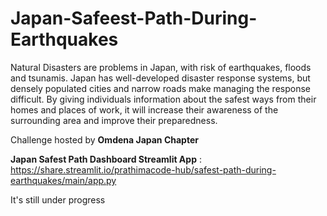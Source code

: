 # Japan-Safeest-Path-During-Earthquakes

Natural Disasters are problems in Japan, with risk of earthquakes, floods and tsunamis. Japan has well-developed disaster response systems, but densely populated cities and narrow roads make managing the response difficult. By giving individuals information about the safest ways from their homes and places of work, it will increase their awareness of the surrounding area and improve their preparedness.

Challenge hosted by **Omdena Japan Chapter**

**Japan Safest Path Dashboard Streamlit App** : https://share.streamlit.io/prathimacode-hub/safest-path-during-earthquakes/main/app.py

It's still under progress
